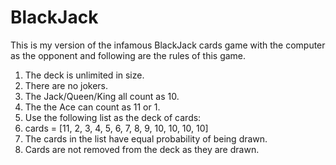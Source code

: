 # BlackJack
This is my version of the infamous BlackJack cards game with the computer as the opponent and following are the rules of this game.

1) The deck is unlimited in size. 
2) There are no jokers. 
3) The Jack/Queen/King all count as 10.
4) The the Ace can count as 11 or 1.
5) Use the following list as the deck of cards:
6) cards = [11, 2, 3, 4, 5, 6, 7, 8, 9, 10, 10, 10, 10]
7) The cards in the list have equal probability of being drawn.
8) Cards are not removed from the deck as they are drawn.
